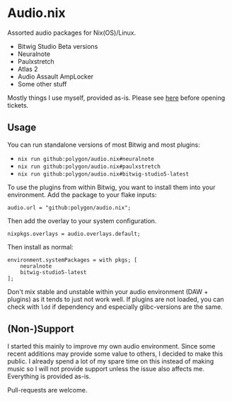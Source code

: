 # Audio.nix

Assorted audio packages for Nix(OS)/Linux.

* Bitwig Studio Beta versions
* Neuralnote
* Paulxstretch
* Atlas 2
* Audio Assault AmpLocker
* Some other stuff

Mostly things I use myself, provided as-is. Please see [here](#non-support) before opening tickets.

## Usage

You can run standalone versions of most Bitwig and most plugins:

* `nix run github:polygon/audio.nix#neuralnote`
* `nix run github:polygon/audio.nix#paulxstretch`
* `nix run github:polygon/audio.nix#bitwig-studio5-latest`

To use the plugins from within Bitwig, you want to install them into your environment. Add the package to your flake inputs:

```
audio.url = "github:polygon/audio.nix";
```

Then add the overlay to your system configuration.

```
nixpkgs.overlays = audio.overlays.default;
```

Then install as normal:

```
environment.systemPackages = with pkgs; [
    neuralnote
    bitwig-studio5-latest
];
```

Don't mix stable and unstable within your audio environment (DAW + plugins) as it tends to just not work well. If plugins are not loaded, you can check with `ldd` if dependency and especially glibc-versions are the same.

## (Non-)Support

I started this mainly to improve my own audio environment. Since some recent additions may provide some value to others, I decided to make this public. I already spend a lot of my spare time on this instead of making music so I will not provide support unless the issue also affects me. Everything is provided as-is.

Pull-requests are welcome.